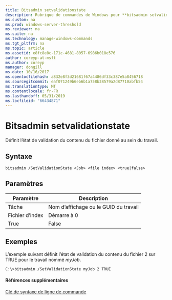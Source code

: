 ```yaml
---
title: Bitsadmin setvalidationstate
description: Rubrique de commandes de Windows pour **bitsadmin setvalidationstate** -définit l’état de validation du contenu du fichier donné au sein du travail.
ms.custom: na
ms.prod: windows-server-threshold
ms.reviewer: na
ms.suite: na
ms.technology: manage-windows-commands
ms.tgt_pltfrm: na
ms.topic: article
ms.assetid: e8fc8e8c-171c-4681-8057-6986b018e576
author: coreyp-at-msft
ms.author: coreyp
manager: dongill
ms.date: 10/16/2017
ms.openlocfilehash: a832e8f3d21681f67a4486df33c387e5a8456718
ms.sourcegitcommit: eaf071249b6eb6b1a758b38579a2d87710abfb54
ms.translationtype: MT
ms.contentlocale: fr-FR
ms.lasthandoff: 05/31/2019
ms.locfileid: "66434871"
---
```

# <a name="bitsadmin-setvalidationstate"></a>Bitsadmin setvalidationstate



Définit l’état de validation du contenu du fichier donné au sein du travail.

## <a name="syntax"></a>Syntaxe

```
bitsadmin /SetValidationState <Job> <file index> <true|false> 
```

## <a name="parameters"></a>Paramètres

| Paramètre  |          Description           |
|------------|--------------------------------|
|    Tâche     | Nom d’affichage ou le GUID du travail |
| Fichier d’index |         Démarre à 0          |
|    True    |             False              |

## <a name="BKMK_examples"></a>Exemples

L’exemple suivant définit l’état de validation du contenu du fichier 2 sur TRUE pour le travail nommé *myJob*.
```
C:\>bitsadmin /SetValidationState myJob 2 TRUE 
```

#### <a name="additional-references"></a>Références supplémentaires

[Clé de syntaxe de ligne de commande](command-line-syntax-key.md)